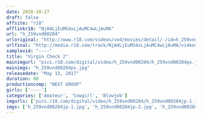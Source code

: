 ```yaml
---
date: 2018-10-27
draft: false
affsite: "r18"
afflinkr18: "NjA4LjEuMS4xLjAuMC4wLjAuMA"
url: "h_259vnd00204"
urloriginal: "http://www.r18.com/videos/vod/movies/detail/-/id=h_259vnd00204"
urlfinal: "http://media.r18.com/track/NjA4LjEuMS4xLjAuMC4wLjAuMA/videos/vod/movies/detail/-/id=h_259vnd00204"
samplevid: "----"
title: "Virgin Check 2"
mainimgurl: "pics.r18.com/digital/video/h_259vnd00204/h_259vnd00204ps.jpg"
mainimgs: "h_259vnd00204ps.jpg"
releasedate: "May 13, 2017"
duration: 88
productioncomp: "NEXT GROUP"
girls: ['----']
categories: ['Amateur', 'Cowgirl', 'Blowjob']
imgurls: ['pics.r18.com/digital/video/h_259vnd00204/h_259vnd00204jp-1.jpg', 'pics.r18.com/digital/video/h_259vnd00204/h_259vnd00204jp-2.jpg', 'pics.r18.com/digital/video/h_259vnd00204/h_259vnd00204jp-3.jpg', 'pics.r18.com/digital/video/h_259vnd00204/h_259vnd00204jp-4.jpg', 'pics.r18.com/digital/video/h_259vnd00204/h_259vnd00204jp-5.jpg', 'pics.r18.com/digital/video/h_259vnd00204/h_259vnd00204jp-6.jpg', 'pics.r18.com/digital/video/h_259vnd00204/h_259vnd00204jp-7.jpg', 'pics.r18.com/digital/video/h_259vnd00204/h_259vnd00204jp-8.jpg', 'pics.r18.com/digital/video/h_259vnd00204/h_259vnd00204jp-9.jpg', 'pics.r18.com/digital/video/h_259vnd00204/h_259vnd00204jp-10.jpg', 'pics.r18.com/digital/video/h_259vnd00204/h_259vnd00204jp-11.jpg', 'pics.r18.com/digital/video/h_259vnd00204/h_259vnd00204jp-12.jpg', 'pics.r18.com/digital/video/h_259vnd00204/h_259vnd00204jp-13.jpg', 'pics.r18.com/digital/video/h_259vnd00204/h_259vnd00204jp-14.jpg', 'pics.r18.com/digital/video/h_259vnd00204/h_259vnd00204jp-15.jpg', 'pics.r18.com/digital/video/h_259vnd00204/h_259vnd00204jp-16.jpg', 'pics.r18.com/digital/video/h_259vnd00204/h_259vnd00204jp-17.jpg', 'pics.r18.com/digital/video/h_259vnd00204/h_259vnd00204jp-18.jpg', 'pics.r18.com/digital/video/h_259vnd00204/h_259vnd00204jp-19.jpg', 'pics.r18.com/digital/video/h_259vnd00204/h_259vnd00204jp-20.jpg']
imgs: ['h_259vnd00204jp-1.jpg', 'h_259vnd00204jp-2.jpg', 'h_259vnd00204jp-3.jpg', 'h_259vnd00204jp-4.jpg', 'h_259vnd00204jp-5.jpg', 'h_259vnd00204jp-6.jpg', 'h_259vnd00204jp-7.jpg', 'h_259vnd00204jp-8.jpg', 'h_259vnd00204jp-9.jpg', 'h_259vnd00204jp-10.jpg', 'h_259vnd00204jp-11.jpg', 'h_259vnd00204jp-12.jpg', 'h_259vnd00204jp-13.jpg', 'h_259vnd00204jp-14.jpg', 'h_259vnd00204jp-15.jpg', 'h_259vnd00204jp-16.jpg', 'h_259vnd00204jp-17.jpg', 'h_259vnd00204jp-18.jpg', 'h_259vnd00204jp-19.jpg', 'h_259vnd00204jp-20.jpg']
---
```

